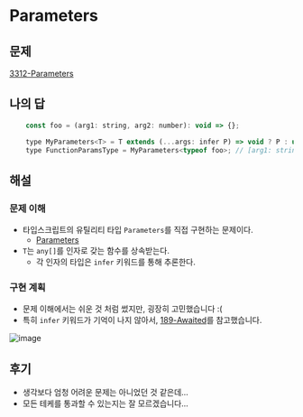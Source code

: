 # Parameters

## 문제

[3312-Parameters](https://github.com/type-challenges/type-challenges/blob/main/questions/03312-easy-parameters/README.ko.md)

## 나의 답

```javascript
    const foo = (arg1: string, arg2: number): void => {};

    type MyParameters<T> = T extends (...args: infer P) => void ? P : undefined;
    type FunctionParamsType = MyParameters<typeof foo>; // [arg1: string, arg2: number]
```

## 해설

### 문제 이해

- 타입스크립트의 유틸리티 타입 `Parameters`를 직접 구현하는 문제이다.
  - [Parameters](https://www.typescriptlang.org/ko/docs/handbook/utility-types.html#parameterstype)
- `T`는 `any[]`를 인자로 갖는 함수를 상속받는다.
  - 각 인자의 타입은 `infer` 키워드를 통해 추론한다.

### 구현 계획

- 문제 이해에서는 쉬운 것 처럼 썼지만, 굉장히 고민했습니다 :(
- 특히 `infer` 키워드가 기억이 나지 않아서, [189-Awaited](https://github.com/Jun99uu/TIL/blob/176648e880f894aa5c4fc695aef3de15becab672/Typescript-Challenge/TS-Challenge/189-Awaited/Awaited.md)를 참고했습니다.

![image](https://user-images.githubusercontent.com/44965706/209784767-a4b1e2e3-cbbc-43e3-ace2-adfd9fcad558.png)

## 후기

- 생각보다 엄청 어려운 문제는 아니었던 것 같은데...
- 모든 테케를 통과할 수 있는지는 잘 모르겠습니다...
